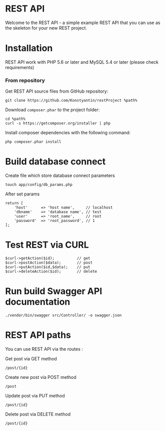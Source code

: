 REST API
===============

Welcome to the REST API - a simple example REST API 
that you can use as the skeleton for your new REST project.

Installation
============
REST API work with PHP 5.6 or later and MySQL 5.4 or later (please check requirements)

### From repository

Get REST API source files from GitHub repository:
```````````````````````````````````````````````````````````
git clone https://github.com/Konstyantin/restProject %path%
```````````````````````````````````````````````````````````

Download `composer.phar` to the project folder:
```````````````````````````````````````````````
cd %path%
curl -s https://getcomposer.org/installer | php
```````````````````````````````````````````````

Install composer dependencies with the following command:
`````````````````````````
php composer.phar install
`````````````````````````

Build database connect
======================
Create file which store database connect parameters
 
~~~~~~~~~~~~~~~~~~~~~~~~~~~~~~~~~~~~~~~~~~~~~~~~~~~~
touch app/config/db_params.php
~~~~~~~~~~~~~~~~~~~~~~~~~~~~~~~~~~~~~~~~~~~~~~~~~~~~

After set params 

~~~~~~~~~~~~~~~~~~~~~~~~~~~~~~~~~~~~~~~~~~~~~~~~~~~~
return [
    'host'      => 'host name',     // localhost
    'dbname'    => 'database name', // test
    'user'      => 'root_name',     // root
    'password'  => 'root_password', // 1
];
~~~~~~~~~~~~~~~~~~~~~~~~~~~~~~~~~~~~~~~~~~~~~~~~~~~~


Test REST via CURL
======================
~~~~~~~~~~~~~~~~~~~~~~~~~~~~~~~~~~~~~~~~~~~~~~~~~~~~
$curl->getAction($id);          // get
$curl->postAction($data);       // post
$curl->putAction($id,$data);    // put
$curl->deleteAction($id);       // delete

~~~~~~~~~~~~~~~~~~~~~~~~~~~~~~~~~~~~~~~~~~~~~~~~~~~~

Run build Swagger API documentation
=======================================
~~~~~~~~~~~~~~~~~~~~~~~~~~~~~~~~~~~~~~~~~~~~~~~~~~~~
./vendor/bin/swagger src/Controller/ -o swagger.json
~~~~~~~~~~~~~~~~~~~~~~~~~~~~~~~~~~~~~~~~~~~~~~~~~~~~

REST API paths
=====================================
You can use REST API via the routes :

Get post via GET method
~~~~~~~~~~~~~~~~~~~~~~~~~~~~~~~~~~~~~~
/post/{id} 
~~~~~~~~~~~~~~~~~~~~~~~~~~~~~~~~~~~~~~
Create new post via POST method
~~~~~~~~~~~~~~~~~~~~~~~~~~~~~~~~~~~~~~
/post
~~~~~~~~~~~~~~~~~~~~~~~~~~~~~~~~~~~~~~
Update post via PUT method 
~~~~~~~~~~~~~~~~~~~~~~~~~~~~~~~~~~~~~~
/post/{id}
~~~~~~~~~~~~~~~~~~~~~~~~~~~~~~~~~~~~~~
Delete post via DELETE method
~~~~~~~~~~~~~~~~~~~~~~~~~~~~~~~~~~~~~~
/post/{id}
~~~~~~~~~~~~~~~~~~~~~~~~~~~~~~~~~~~~~~
